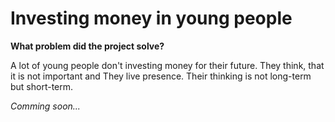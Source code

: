 # Investing money in young people

**What problem did the project solve?**

A lot of young people don't investing money for their future. They think, that it is not important and They live presence. Their thinking is not long-term but short-term.  

*Comming soon...*
